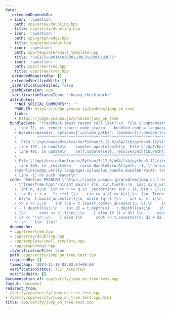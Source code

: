 ```yaml
---
data:
  _extendedDependsOn:
  - icon: ':question:'
    path: cpp/array/doubling.hpp
    title: cpp/array/doubling.hpp
  - icon: ':question:'
    path: cpp/graph/edge.hpp
    title: cpp/graph/edge.hpp
  - icon: ':question:'
    path: cpp/template/small_template.hpp
    title: "\u5171\u901A\u30D8\u30C3\u30C0\u30FC"
  - icon: ':question:'
    path: cpp/tree/tree.hpp
    title: cpp/tree/tree.hpp
  _extendedRequiredBy: []
  _extendedVerifiedWith: []
  _isVerificationFailed: false
  _pathExtension: cpp
  _verificationStatusIcon: ':heavy_check_mark:'
  attributes:
    '*NOT_SPECIAL_COMMENTS*': ''
    PROBLEM: https://judge.yosupo.jp/problem/jump_on_tree
    links:
    - https://judge.yosupo.jp/problem/jump_on_tree
  bundledCode: "Traceback (most recent call last):\n  File \"/opt/hostedtoolcache/Python/3.12.0/x64/lib/python3.12/site-packages/onlinejudge_verify/documentation/build.py\"\
    , line 71, in _render_source_code_stat\n    bundled_code = language.bundle(stat.path,\
    \ basedir=basedir, options={'include_paths': [basedir]}).decode()\n          \
    \         ^^^^^^^^^^^^^^^^^^^^^^^^^^^^^^^^^^^^^^^^^^^^^^^^^^^^^^^^^^^^^^^^^^^^^^^^^^^^^^^^^\n\
    \  File \"/opt/hostedtoolcache/Python/3.12.0/x64/lib/python3.12/site-packages/onlinejudge_verify/languages/cplusplus.py\"\
    , line 187, in bundle\n    bundler.update(path)\n  File \"/opt/hostedtoolcache/Python/3.12.0/x64/lib/python3.12/site-packages/onlinejudge_verify/languages/cplusplus_bundle.py\"\
    , line 401, in update\n    self.update(self._resolve(pathlib.Path(included), included_from=path))\n\
    \                ^^^^^^^^^^^^^^^^^^^^^^^^^^^^^^^^^^^^^^^^^^^^^^^^^^^^^^^^^\n \
    \ File \"/opt/hostedtoolcache/Python/3.12.0/x64/lib/python3.12/site-packages/onlinejudge_verify/languages/cplusplus_bundle.py\"\
    , line 260, in _resolve\n    raise BundleErrorAt(path, -1, \"no such header\"\
    )\nonlinejudge_verify.languages.cplusplus_bundle.BundleErrorAt: tree/tree.hpp:\
    \ line -1: no such header\n"
  code: "#define PROBLEM \"https://judge.yosupo.jp/problem/jump_on_tree\"\n#include\
    \ \"tree/tree.hpp\"\n\nint main() {\n  cin.tie(0);\n  ios::sync_with_stdio(false);\n\
    \  int n, q;\n  cin >> n >> q;\n  vector<int> a(n - 1), b(n - 1);\n  for (int\
    \ i = 0; i < n - 1; i++) {\n    cin >> a[i] >> b[i];\n  }\n  Tree<int> t(0, a,\
    \ b);\n  t.build_ancestor();\n  while (q--) {\n    int u, v, i;\n    cin >> u\
    \ >> v >> i;\n    int lca = t.lowest_common_ancestor(u, v);\n    int d1 = t.depth(u)\
    \ - t.depth(lca);\n    int d2 = t.depth(v) - t.depth(lca);\n    if (i > d1 + d2)\
    \ {\n      cout << \"-1\\n\";\n    } else if (i < d1) {\n      cout << t.ancestor(u,\
    \ i) << '\\n';\n    } else {\n      cout << t.ancestor(v, d1 + d2 - i) << '\\\
    n';\n    }\n  }\n}"
  dependsOn:
  - cpp/tree/tree.hpp
  - cpp/array/doubling.hpp
  - cpp/template/small_template.hpp
  - cpp/graph/edge.hpp
  isVerificationFile: true
  path: cpp/verify/jump_on_tree.test.cpp
  requiredBy: []
  timestamp: '2024-11-10 02:02:04+09:00'
  verificationStatus: TEST_ACCEPTED
  verifiedWith: []
documentation_of: cpp/verify/jump_on_tree.test.cpp
layout: document
redirect_from:
- /verify/cpp/verify/jump_on_tree.test.cpp
- /verify/cpp/verify/jump_on_tree.test.cpp.html
title: cpp/verify/jump_on_tree.test.cpp
---
```

